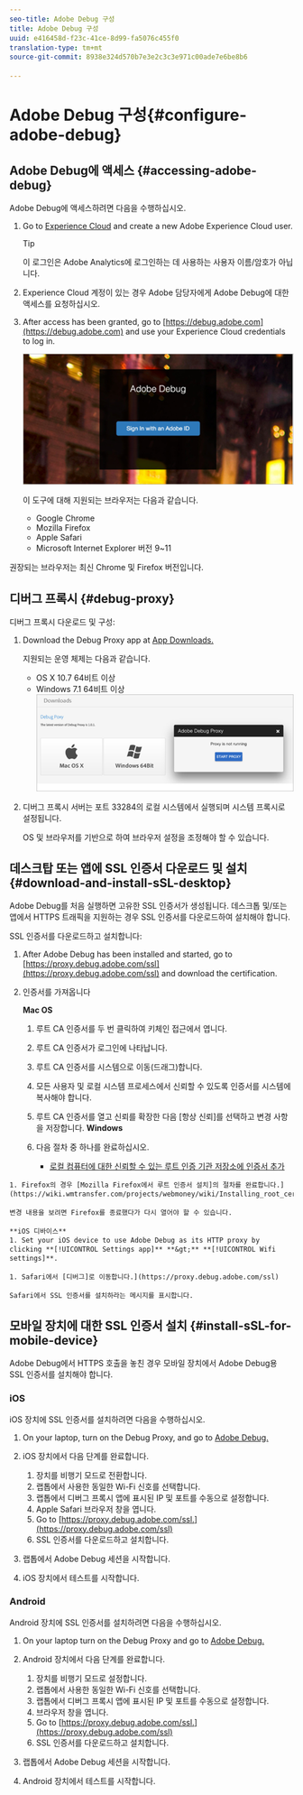 ```yaml
---
seo-title: Adobe Debug 구성
title: Adobe Debug 구성
uuid: e416458d-f23c-41ce-8d99-fa5076c455f0
translation-type: tm+mt
source-git-commit: 8938e324d570b7e3e2c3c3e971c00ade7e6be8b6

---
```



# Adobe Debug 구성{#configure-adobe-debug}

## Adobe Debug에 액세스 {#accessing-adobe-debug}

Adobe Debug에 액세스하려면 다음을 수행하십시오.

1. Go to [Experience Cloud](https://www.marketing.adobe.com) and create a new Adobe Experience Cloud user.

   >[!TIP]
   >
   >이 로그인은 Adobe Analytics에 로그인하는 데 사용하는 사용자 이름/암호가 아닙니다.

1. Experience Cloud 계정이 있는 경우 Adobe 담당자에게 Adobe Debug에 대한 액세스를 요청하십시오.
1. After access has been granted, go to [https://debug.adobe.com](https://debug.adobe.com) and use your Experience Cloud credentials to log in.

   ![](assets/adobe-debug-login.png)

   이 도구에 대해 지원되는 브라우저는 다음과 같습니다.
   * Google Chrome
   * Mozilla Firefox
   * Apple Safari
   * Microsoft Internet Explorer 버전 9~11

권장되는 브라우저는 최신 Chrome 및 Firefox 버전입니다.

## 디버그 프록시 {#debug-proxy}

디버그 프록시 다운로드 및 구성:

1. Download the Debug Proxy app at [App Downloads.](https://debug.adobe.com/#/downloads)

   지원되는 운영 체제는 다음과 같습니다.
   * OS X 10.7 64비트 이상
   * Windows 7.1 64비트 이상
   ![](assets/debug-proxy-app.png)

1. 디버그 프록시 서버는 포트 33284의 로컬 시스템에서 실행되며 시스템 프록시로 설정됩니다.

   OS 및 브라우저를 기반으로 하여 브라우저 설정을 조정해야 할 수 있습니다.

## 데스크탑 또는 앱에 SSL 인증서 다운로드 및 설치 {#download-and-install-sSL-desktop}

Adobe Debug를 처음 실행하면 고유한 SSL 인증서가 생성됩니다. 데스크톱 및/또는 앱에서 HTTPS 트래픽을 지원하는 경우 SSL 인증서를 다운로드하여 설치해야 합니다.

SSL 인증서를 다운로드하고 설치합니다:

1. After Adobe Debug has been installed and started, go to [https://proxy.debug.adobe.com/ssl](https://proxy.debug.adobe.com/ssl) and download the certification.
1. 인증서를 가져옵니다

   **Mac OS**
   1. 루트 CA 인증서를 두 번 클릭하여 키체인 접근에서 엽니다.
   1. 루트 CA 인증서가 로그인에 나타납니다.
   1. 루트 CA 인증서를 시스템으로 이동(드래그)합니다.
   1. 모든 사용자 및 로컬 시스템 프로세스에서 신뢰할 수 있도록 인증서를 시스템에 복사해야 합니다.
   1. 루트 CA 인증서를 열고 신뢰를 확장한 다음 [항상 신뢰]를 선택하고 변경 사항을 저장합니다.
   **Windows**
   1. 다음 절차 중 하나를 완료하십시오.

      * [로컬 컴퓨터에 대한 신뢰할 수 있는 루트 인증 기관 저장소에 인증서 추가](https://technet.microsoft.com/en-us/library/cc754841.aspx#BKMK_addlocal)
<!--        * [How To Import a Trusted Root Certification Authority In Windows 7/Vista/XP](https://www.sqlservermart.com/HowTo/Windows_Import_Certificate.aspx) You might need to quit and reopen your browser to see the change.
-->

    1. Firefox의 경우 [Mozilla Firefox에서 루트 인증서 설치]의 절차를 완료합니다.](https://wiki.wmtransfer.com/projects/webmoney/wiki/Installing_root_certificate_in_Mozilla_Firefox)
    
    변경 내용을 보려면 Firefox를 종료했다가 다시 열어야 할 수 있습니다.
    
    **iOS 디바이스**
    1. Set your iOS device to use Adobe Debug as its HTTP proxy by clicking **[!UICONTROL Settings app]** **&gt;** **[!UICONTROL Wifi settings]**.
    
    1. Safari에서 [디버그]로 이동합니다.](https://proxy.debug.adobe.com/ssl)
    
    Safari에서 SSL 인증서를 설치하라는 메시지를 표시합니다.

## 모바일 장치에 대한 SSL 인증서 설치 {#install-sSL-for-mobile-device}

Adobe Debug에서 HTTPS 호출을 놓친 경우 모바일 장치에서 Adobe Debug용 SSL 인증서를 설치해야 합니다.

### iOS

iOS 장치에 SSL 인증서를 설치하려면 다음을 수행하십시오.

1. On your laptop, turn on the Debug Proxy, and go to [Adobe Debug.](https://debug.adobe.com)
1. iOS 장치에서 다음 단계를 완료합니다.
   1. 장치를 비행기 모드로 전환합니다.
   1. 랩톱에서 사용한 동일한 Wi-Fi 신호를 선택합니다.
   1. 랩톱에서 디버그 프록시 앱에 표시된 IP 및 포트를 수동으로 설정합니다.
   1. Apple Safari 브라우저 창을 엽니다.
   1. Go to [https://proxy.debug.adobe.com/ssl.](https://proxy.debug.adobe.com/ssl)
   1. SSL 인증서를 다운로드하고 설치합니다.

1. 랩톱에서 Adobe Debug 세션을 시작합니다.
1. iOS 장치에서 테스트를 시작합니다.

### Android

Android 장치에 SSL 인증서를 설치하려면 다음을 수행하십시오.

1. On your laptop turn on the Debug Proxy and go to [Adobe Debug.](https://debug.adobe.com)
1. Android 장치에서 다음 단계를 완료합니다.
   1. 장치를 비행기 모드로 설정합니다.
   1. 랩톱에서 사용한 동일한 Wi-Fi 신호를 선택합니다.
   1. 랩톱에서 디버그 프록시 앱에 표시된 IP 및 포트를 수동으로 설정합니다.
   1. 브라우저 창을 엽니다.
   1. Go to [https://proxy.debug.adobe.com/ssl.](https://proxy.debug.adobe.com/ssl)
   1. SSL 인증서를 다운로드하고 설치합니다.

1. 랩톱에서 Adobe Debug 세션을 시작합니다.
1. Android 장치에서 테스트를 시작합니다.

